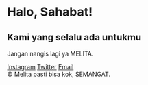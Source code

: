 <!DOCTYPE html>
<html lang="id">
<head>
<meta charset="UTF-8" />
<meta name="viewport" content="width=device-width, initial-scale=1" />
<title>Website Teman Saya</title>
<style>
  @import url('https://fonts.googleapis.com/css2?family=Poppins:wght@300;600&display=swap');

  body {
    margin: 0;
    font-family: 'Poppins', sans-serif;
    background: linear-gradient(135deg, #ff416c 0%, #ff4b2b 100%);
    color: #fff;
    display: flex;
    flex-direction: column;
    min-height: 100vh;
    justify-content: center;
    align-items: center;
    padding: 2rem;
    text-align: center;
  }

  .container {
    background: rgba(255, 255, 255, 0.15);
    border-radius: 20px;
    padding: 3rem 3.5rem;
    max-width: 500px;
    box-shadow: 0 10px 40px rgba(0, 0, 0, 0.25);
  }

  h1 {
    font-size: 3rem;
    margin-bottom: 0.3rem;
    font-weight: 600;
    letter-spacing: 1.4px;
    text-shadow: 0 2px 8px rgba(0,0,0,0.4);
  }

  h2 {
    font-weight: 300;
    font-size: 1.2rem;
    margin-top: 0;
    margin-bottom: 1.8rem;
    opacity: 0.9;
    text-shadow: 0 2px 6px rgba(0,0,0,0.25);
  }

  p.about {
    font-size: 1.1rem;
    line-height: 1.6;
    margin-bottom: 2.5rem;
    opacity: 0.95;
  }

  .social-links {
    display: flex;
    justify-content: center;
    gap: 1.8rem;
  }

  .social-links a {
    color: #fff;
    font-weight: 600;
    font-size: 1.2rem;
    text-decoration: none;
    padding: 0.6rem 1.3rem;
    border: 2px solid transparent;
    border-radius: 35px;
    transition: all 0.35s ease;
    box-shadow: 0 3px 7px rgba(0,0,0,0.22);
    background: rgba(255,255,255,0.2);
    user-select: none;
  }

  .social-links a:hover, .social-links a:focus {
    background: #fff;
    color: #ff4b2b;
    font-weight: 700;
    border-color: #ff4b2b;
    outline: none;
  }

  footer {
    margin-top: 3.2rem;
    font-size: 0.95rem;
    opacity: 0.75;
  }
</style>
</head>
<body>
  <main class="container" role="main">
    <h1>Halo, Sahabat!</h1>
    <h2>Kami yang selalu ada untukmu</h2>
    <p class="about">Jangan nangis lagi ya MELITA.</p>
    <nav class="social-links" aria-label="Tautan media sosial dan kontak">
      <a href="https://www.instagram.com/melitaaaf/" target="_blank" rel="noopener noreferrer" aria-label="Instagram">Instagram</a>
      <a href="https://twitter.com" target="_blank" rel="noopener noreferrer" aria-label="Twitter">Twitter</a>
      <a href="mailto:teman@example.com" aria-label="Email Teman">Email</a>
    </nav>
  </main>
  <footer>&copy; Melita pasti bisa kok, SEMANGAT.</footer>
</body>
</html>

